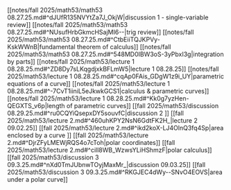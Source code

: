 [[notes/fall 2025/math53/math53 08.27.25.md#^dJUfR135NVYtZa7J_OkjW|discussion 1 - single-variable review]]
	[[notes/fall 2025/math53/math53 08.27.25.md#^NUsufHrbGkmcHSajMI6--|trig review]]
	[[notes/fall 2025/math53/math53 08.27.25.md#^CtbEiiTQJKPVy-KskWWnB|fundamental theorem of calculus]]
	[[notes/fall 2025/math53/math53 08.27.25.md#^548MD0IBW3oS-3yPbxI3g|integration by parts]]
[[notes/fall 2025/math53/lecture 1 08.28.25.md#^ZD8Dy7sLKqgdjxkBFLmW5|lecture 1 08.28.25]]
	[[notes/fall 2025/math53/lecture 1 08.28.25.md#^cqAp0FAis_GDgW1z9i_UY|parametric equations of a curve]]
	[[notes/fall 2025/math53/lecture 1 08.28.25.md#^-7CvT1iiniL5eJkwkGCS1|calculus & parametric curves]]
	[[notes/fall 2025/math53/lecture 1 08.28.25.md#^Kk0g7yzHen-QEGXTS_v6p|length of parametric curves]]
[[fall 2025/math53/discussion 08.29.25.md#^ru0CQYiQsepxDY5souvfC|discussion 2 ]]
[[fall 2025/math53/lecture 2.md#^460uhKPY2NsN6GdtFK2H_|lecture 2 09.02.25]]
	[[fall 2025/math53/lecture 2.md#^ikd2koX-LJ4OlnQ3fq4Sp|area enclosed by a curve ]]
	[[fall 2025/math53/lecture 2.md#^DjrZFyLMEWjRQS4o7cToh|polar coordinates]]
	[[fall 2025/math53/lecture 2.md#^cill8WB_WzwsYLiHShmzF|polar calculus]]
[[fall 2025/math53/discussion 3 09.3.25.md#^nXd0TmJUbnwTOyjMaxMr_|discussion 09.03.25]]
	[[fall 2025/math53/discussion 3 09.3.25.md#^RKGJEC4dWy--SNvO4EOVS|area under a polar curve]]
	
	
	
	



	
	

